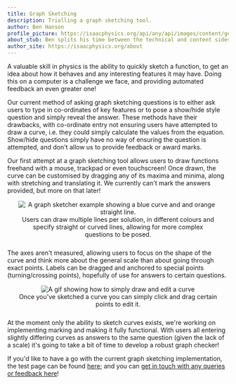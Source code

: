 ```yaml
---
title: Graph Sketching
description: Trialling a graph sketching tool.
author: Ben Hanson
profile_picture: https://isaacphysics.org/api/any/api/images/content/general_pages/about_us/photos/bh.png
about_stub: Ben splits his time between the technical and content sides of Isaac, primarily a physicist working on the project's books.
author_site: https://isaacphysics.org/about
---
```


A valuable skill in physics is the ability to quickly sketch a function, to get an idea about how it behaves and any interesting features it may have. Doing this on a computer is a challenge we face, and providing automated feedback an even greater one!

Our current method of asking graph sketching questions is to either ask users to type in co-ordinates of key features or to pose a show/hide style question and simply reveal the answer. These methods have their drawbacks, with co-ordinate entry not ensuring users have attempted to draw a curve, i.e. they could simply calculate the values from the equation. Show/hide questions simply have no way of ensuring the question is attempted, and don't allow us to provide feedback or award marks. 

Our first attempt at a graph sketching tool allows users to draw functions freehand with a mouse, trackpad or even touchscreen! Once drawn, the curve can be customised by dragging any of its maxima and minima, along with stretching and translating it. We currently can't mark the answers provided, but more on that later!

<figure style="text-align:center;margin:15px auto 25px auto;width:90%;">
    <img src="{{ '/images/graph-sketcher/sketcher.PNG' | relative_url }}" alt="A graph sketcher example showing a blue curve and and orange straight line.">
    <figcaption>Users can draw multiple lines per solution, in different colours and specify straight or curved lines, allowing for more complex questions to be posed.</figcaption>
</figure>

The axes aren't measured, allowing users to focus on the shape of the curve and think more about the general scale than about going through exact points. Labels can be dragged and anchored to special points (turning/crossing points), hopefully of use for answers to certain questions.

<figure style="text-align:center;margin:15px auto 25px auto;width:90%;">
    <img src="{{ '/images/graph-sketcher/graph_sketcher.gif' | relative_url }}" alt="A gif showing how to simply draw and edit a curve">
    <figcaption>Once you've sketched a curve you can simply click and drag certain points to edit it.</figcaption>
</figure>

At the moment only the ability to sketch curves exists, we're working on implementing marking and making it fully functional. With users all entering slightly differing curves as answers to the same question (given the lack of a scale) it's going to take a bit of time to develop a robust graph checker!

If you'd like to have a go with the current graph sketching implementation, the test page can be found <a href="https://isaacphysics.org/questions/graph_sketcher_test" target="_blank">here</a>; and you can <a href="https://isaacphysics.org/contact?subject=Graph%20Sketcher" target="_blank">get in touch with any queries or feedback here</a>!
